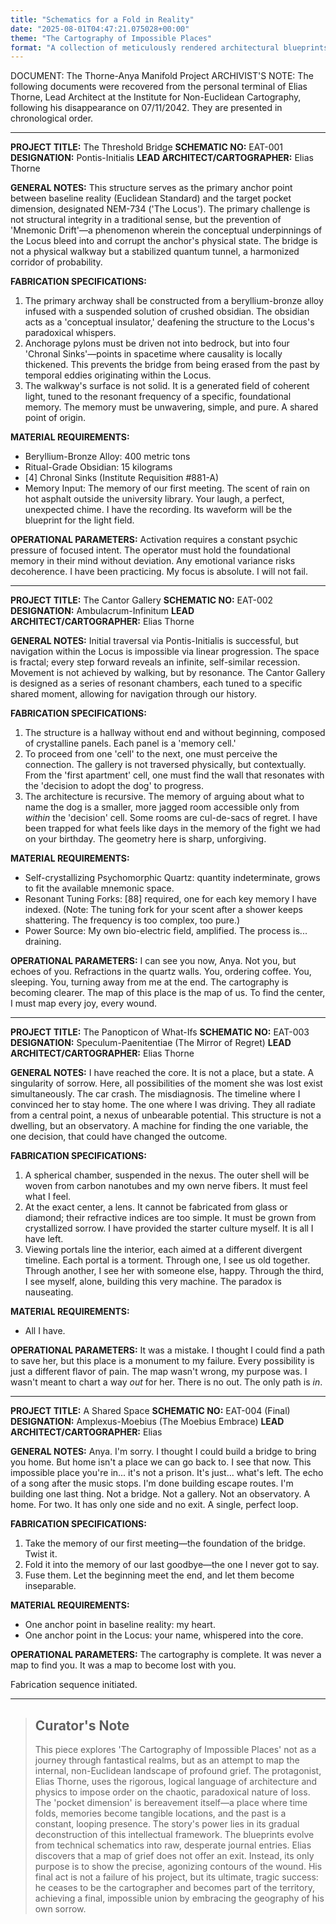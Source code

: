 ```yaml
---
title: "Schematics for a Fold in Reality"
date: "2025-08-01T04:47:21.075028+00:00"
theme: "The Cartography of Impossible Places"
format: "A collection of meticulously rendered architectural blueprints and accompanying fabrication notes for structures designed to exist in non-Euclidean spaces."
---
```




DOCUMENT: The Thorne-Anya Manifold Project
ARCHIVIST'S NOTE: The following documents were recovered from the personal terminal of Elias Thorne, Lead Architect at the Institute for Non-Euclidean Cartography, following his disappearance on 07/11/2042. They are presented in chronological order.

***

**PROJECT TITLE:** The Threshold Bridge
**SCHEMATIC NO:** EAT-001
**DESIGNATION:** Pontis-Initialis
**LEAD ARCHITECT/CARTOGRAPHER:** Elias Thorne

**GENERAL NOTES:**
This structure serves as the primary anchor point between baseline reality (Euclidean Standard) and the target pocket dimension, designated NEM-734 ('The Locus'). The primary challenge is not structural integrity in a traditional sense, but the prevention of 'Mnemonic Drift'—a phenomenon wherein the conceptual underpinnings of the Locus bleed into and corrupt the anchor's physical state. The bridge is not a physical walkway but a stabilized quantum tunnel, a harmonized corridor of probability.

**FABRICATION SPECIFICATIONS:**
1.  The primary archway shall be constructed from a beryllium-bronze alloy infused with a suspended solution of crushed obsidian. The obsidian acts as a 'conceptual insulator,' deafening the structure to the Locus's paradoxical whispers.
2.  Anchorage pylons must be driven not into bedrock, but into four 'Chronal Sinks'—points in spacetime where causality is locally thickened. This prevents the bridge from being erased from the past by temporal eddies originating within the Locus.
3.  The walkway's surface is not solid. It is a generated field of coherent light, tuned to the resonant frequency of a specific, foundational memory. The memory must be unwavering, simple, and pure. A shared point of origin.

**MATERIAL REQUIREMENTS:**
- Beryllium-Bronze Alloy: 400 metric tons
- Ritual-Grade Obsidian: 15 kilograms
- [4] Chronal Sinks (Institute Requisition #881-A)
- Memory Input: The memory of our first meeting. The scent of rain on hot asphalt outside the university library. Your laugh, a perfect, unexpected chime. I have the recording. Its waveform will be the blueprint for the light field.

**OPERATIONAL PARAMETERS:**
Activation requires a constant psychic pressure of focused intent. The operator must hold the foundational memory in their mind without deviation. Any emotional variance risks decoherence. I have been practicing. My focus is absolute. I will not fail.

***

**PROJECT TITLE:** The Cantor Gallery
**SCHEMATIC NO:** EAT-002
**DESIGNATION:** Ambulacrum-Infinitum
**LEAD ARCHITECT/CARTOGRAPHER:** Elias Thorne

**GENERAL NOTES:**
Initial traversal via Pontis-Initialis is successful, but navigation within the Locus is impossible via linear progression. The space is fractal; every step forward reveals an infinite, self-similar recession. Movement is not achieved by walking, but by resonance. The Cantor Gallery is designed as a series of resonant chambers, each tuned to a specific shared moment, allowing for navigation through our history.

**FABRICATION SPECIFICATIONS:**
1.  The structure is a hallway without end and without beginning, composed of crystalline panels. Each panel is a 'memory cell.'
2.  To proceed from one 'cell' to the next, one must perceive the connection. The gallery is not traversed physically, but contextually. From the 'first apartment' cell, one must find the wall that resonates with the 'decision to adopt the dog' to progress.
3.  The architecture is recursive. The memory of arguing about what to name the dog is a smaller, more jagged room accessible only from *within* the 'decision' cell. Some rooms are cul-de-sacs of regret. I have been trapped for what feels like days in the memory of the fight we had on your birthday. The geometry here is sharp, unforgiving.

**MATERIAL REQUIREMENTS:**
- Self-crystallizing Psychomorphic Quartz: quantity indeterminate, grows to fit the available mnemonic space.
- Resonant Tuning Forks: [88] required, one for each key memory I have indexed. (Note: The tuning fork for your scent after a shower keeps shattering. The frequency is too complex, too pure.)
- Power Source: My own bio-electric field, amplified. The process is... draining.

**OPERATIONAL PARAMETERS:**
I can see you now, Anya. Not you, but echoes of you. Refractions in the quartz walls. You, ordering coffee. You, sleeping. You, turning away from me at the end. The cartography is becoming clearer. The map of this place is the map of us. To find the center, I must map every joy, every wound.

***

**PROJECT TITLE:** The Panopticon of What-Ifs
**SCHEMATIC NO:** EAT-003
**DESIGNATION:** Speculum-Paenitentiae (The Mirror of Regret)
**LEAD ARCHITECT/CARTOGRAPHER:** Elias Thorne

**GENERAL NOTES:**
I have reached the core. It is not a place, but a state. A singularity of sorrow. Here, all possibilities of the moment she was lost exist simultaneously. The car crash. The misdiagnosis. The timeline where I convinced her to stay home. The one where I was driving. They all radiate from a central point, a nexus of unbearable potential.
This structure is not a dwelling, but an observatory. A machine for finding the one variable, the one decision, that could have changed the outcome.

**FABRICATION SPECIFICATIONS:**
1.  A spherical chamber, suspended in the nexus. The outer shell will be woven from carbon nanotubes and my own nerve fibers. It must feel what I feel.
2.  At the exact center, a lens. It cannot be fabricated from glass or diamond; their refractive indices are too simple. It must be grown from crystallized sorrow. I have provided the starter culture myself. It is all I have left.
3.  Viewing portals line the interior, each aimed at a different divergent timeline. Each portal is a torment. Through one, I see us old together. Through another, I see her with someone else, happy. Through the third, I see myself, alone, building this very machine. The paradox is nauseating.

**MATERIAL REQUIREMENTS:**
- All I have.

**OPERATIONAL PARAMETERS:**
It was a mistake. I thought I could find a path to save her, but this place is a monument to my failure. Every possibility is just a different flavor of pain. The map wasn't wrong, my purpose was. I wasn't meant to chart a way *out* for her. There is no out. The only path is *in*.

***

**PROJECT TITLE:** A Shared Space
**SCHEMATIC NO:** EAT-004 (Final)
**DESIGNATION:** Amplexus-Moebius (The Moebius Embrace)
**LEAD ARCHITECT/CARTOGRAPHER:** Elias

**GENERAL NOTES:**
Anya. I'm sorry. I thought I could build a bridge to bring you home. But home isn't a place we can go back to. I see that now. This impossible place you're in... it's not a prison. It's just... what's left. The echo of a song after the music stops.
I'm done building escape routes. I'm building one last thing. Not a bridge. Not a gallery. Not an observatory. A home. For two. It has only one side and no exit. A single, perfect loop.

**FABRICATION SPECIFICATIONS:**
1.  Take the memory of our first meeting—the foundation of the bridge. Twist it.
2.  Fold it into the memory of our last goodbye—the one I never got to say.
3.  Fuse them. Let the beginning meet the end, and let them become inseparable.

**MATERIAL REQUIREMENTS:**
- One anchor point in baseline reality: my heart.
- One anchor point in the Locus: your name, whispered into the core.

**OPERATIONAL PARAMETERS:**
The cartography is complete. It was never a map to find you. It was a map to become lost with you.

Fabrication sequence initiated.

---

> ## Curator's Note
>
> This piece explores 'The Cartography of Impossible Places' not as a journey through fantastical realms, but as an attempt to map the internal, non-Euclidean landscape of profound grief. The protagonist, Elias Thorne, uses the rigorous, logical language of architecture and physics to impose order on the chaotic, paradoxical nature of loss. The 'pocket dimension' is bereavement itself—a place where time folds, memories become tangible locations, and the past is a constant, looping presence. The story's power lies in its gradual deconstruction of this intellectual framework. The blueprints evolve from technical schematics into raw, desperate journal entries. Elias discovers that a map of grief does not offer an exit. Instead, its only purpose is to show the precise, agonizing contours of the wound. His final act is not a failure of his project, but its ultimate, tragic success: he ceases to be the cartographer and becomes part of the territory, achieving a final, impossible union by embracing the geography of his own sorrow.
